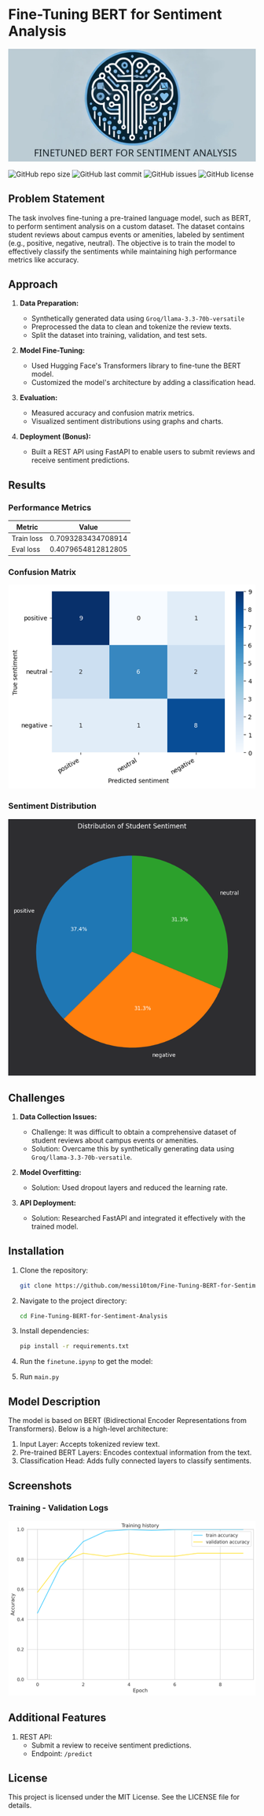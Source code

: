 # Fine-Tuning BERT for Sentiment Analysis

![Project Banner](doc/banner.webp)

![GitHub repo size](https://img.shields.io/github/repo-size/username/Fine-Tuning-BERT-for-Sentiment-Analysis) ![GitHub last commit](https://img.shields.io/github/last-commit/username/Fine-Tuning-BERT-for-Sentiment-Analysis) ![GitHub issues](https://img.shields.io/github/issues/username/Fine-Tuning-BERT-for-Sentiment-Analysis) ![GitHub license](https://img.shields.io/github/license/username/Fine-Tuning-BERT-for-Sentiment-Analysis)

## Problem Statement

The task involves fine-tuning a pre-trained language model, such as BERT, to perform sentiment analysis on a custom dataset. The dataset contains student reviews about campus events or amenities, labeled by sentiment (e.g., positive, negative, neutral). The objective is to train the model to effectively classify the sentiments while maintaining high performance metrics like accuracy.

## Approach

1. **Data Preparation:**
   - Synthetically generated data using ```Groq/llama-3.3-70b-versatile```
   - Preprocessed the data to clean and tokenize the review texts.
   - Split the dataset into training, validation, and test sets.

2. **Model Fine-Tuning:**
   - Used Hugging Face's Transformers library to fine-tune the BERT model.
   - Customized the model's architecture by adding a classification head.


3. **Evaluation:**
   - Measured accuracy and confusion matrix metrics.
   - Visualized sentiment distributions using graphs and charts.

4. **Deployment (Bonus):**
   - Built a REST API using FastAPI to enable users to submit reviews and receive sentiment predictions.

## Results

### Performance Metrics

| Metric         | Value  |
|----------------|--------|
| Train loss       | 0.7093283434708914  |
|Eval loss| 0.4079654812812805|

### Confusion Matrix

![Confusion Matrix](./doc/confusion%20matrix.png)

### Sentiment Distribution

![Sentiment Distribution](./doc/distribution.png)

## Challenges

1. **Data Collection Issues:**
    - Challenge: It was difficult to obtain a comprehensive dataset of student reviews about campus events or amenities.
    - Solution: Overcame this by synthetically generating data using ```Groq/llama-3.3-70b-versatile```.

2. **Model Overfitting:**
   - Solution: Used dropout layers and reduced the learning rate.

3. **API Deployment:**
   - Solution: Researched FastAPI and integrated it effectively with the trained model.

## Installation

1. Clone the repository:
   ```bash
   git clone https://github.com/messi10tom/Fine-Tuning-BERT-for-Sentiment-Analysis
   ```
2. Navigate to the project directory:
   ```bash
   cd Fine-Tuning-BERT-for-Sentiment-Analysis
   ```

3. Install dependencies:
   ```bash
   pip install -r requirements.txt
   ```

4. Run the ```finetune.ipynp``` to get the model:
5. Run ```main.py```

## Model Description

The model is based on BERT (Bidirectional Encoder Representations from Transformers). Below is a high-level architecture:


1. Input Layer: Accepts tokenized review text.
2. Pre-trained BERT Layers: Encodes contextual information from the text.
3. Classification Head: Adds fully connected layers to classify sentiments.

## Screenshots

### Training - Validation Logs
![Training Logs](./doc/train%20log.png)


## Additional Features

1. REST API:
   - Submit a review to receive sentiment predictions.
   - Endpoint: `/predict`


## License

This project is licensed under the MIT License. See the LICENSE file for details.
